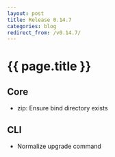 ```yaml
---
layout: post
title: Release 0.14.7
categories: blog
redirect_from: /v0.14.7/
---
```


# {{ page.title }}

## Core
- zip: Ensure bind directory exists

## CLI
- Normalize upgrade command
